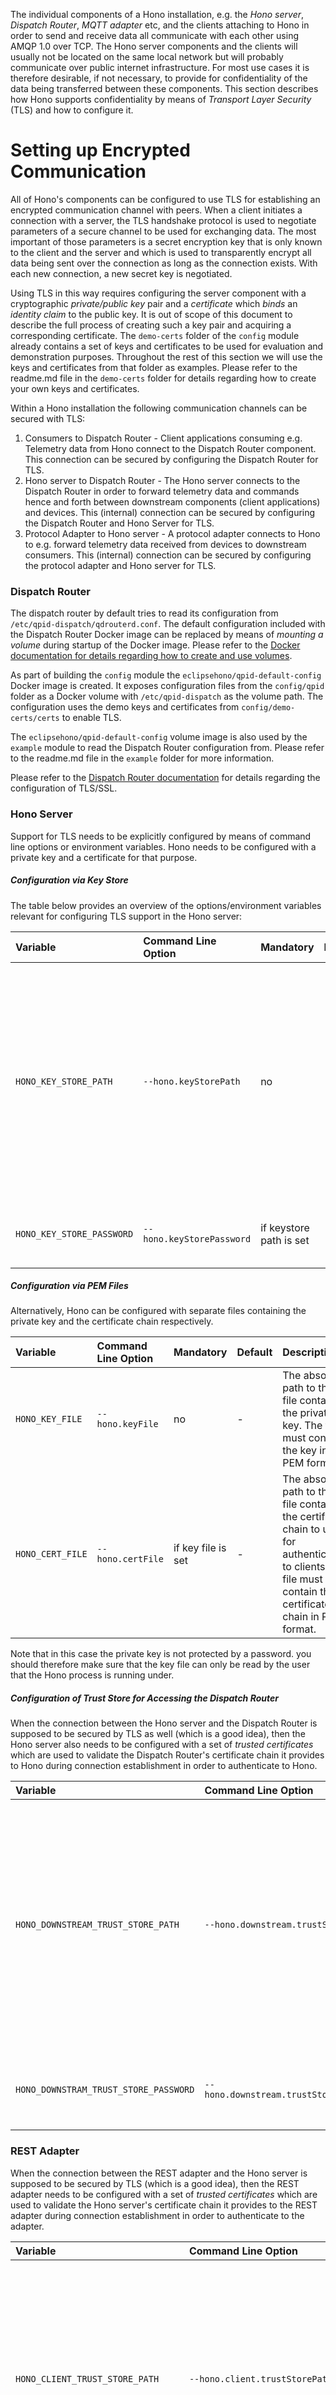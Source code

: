 The individual components of a Hono installation, e.g. the *Hono server*, *Dispatch Router*, *MQTT adapter* etc, and the clients attaching to Hono in order to send and receive data all communicate with each other using AMQP 1.0 over TCP. The Hono server components and the clients will usually not be located on the same local network but will probably communicate over public internet infrastructure. For most use cases it is therefore desirable, if not necessary, to provide for confidentiality of the data being transferred between these components. This section describes how Hono supports confidentiality by means of *Transport Layer Security* (TLS) and how to configure it.

# Setting up Encrypted Communication

All of Hono's components can be configured to use TLS for establishing an encrypted communication channel with peers. When a client initiates a connection with a server, the TLS handshake protocol is used to negotiate parameters of a secure channel to be used for exchanging data. The most important of those parameters is a secret encryption key that is only known to the client and the server and which is used to transparently encrypt all data being sent over the connection as long as the connection exists. With each new connection, a new secret key is negotiated.

Using TLS in this way requires configuring the server component with a cryptographic *private/public key* pair and a *certificate* which *binds* an *identity claim* to the public key. It is out of scope of this document to describe the full process of creating such a key pair and acquiring a corresponding certificate. The `demo-certs` folder of the `config` module already contains a set of keys and certificates to be used for evaluation and demonstration purposes. Throughout the rest of this section we will use the keys and certificates from that folder as examples. Please refer to the readme.md file in the `demo-certs` folder for details regarding how to create your own keys and certificates.

Within a Hono installation the following communication channels can be secured with TLS:

1. Consumers to Dispatch Router - Client applications consuming e.g. Telemetry data from Hono connect to the Dispatch Router component. This connection can be secured by configuring the Dispatch Router for TLS.
2. Hono server to Dispatch Router - The Hono server connects to the Dispatch Router in order to forward telemetry data and commands hence and forth between downstream components (client applications) and devices. This (internal) connection can be secured by configuring the Dispatch Router and Hono Server for TLS.
3. Protocol Adapter to Hono server - A protocol adapter connects to Hono to e.g. forward telemetry data received from devices to downstream consumers. This (internal) connection can be secured by configuring the protocol adapter and Hono server for TLS.

### Dispatch Router

The dispatch router by default tries to read its configuration from `/etc/qpid-dispatch/qdrouterd.conf`. The default configuration included with the Dispatch Router Docker image can be replaced by means of *mounting a volume* during startup of the Docker image. Please refer to the [Docker documentation for details regarding how to create and use volumes](https://docs.docker.com/engine/tutorials/dockervolumes/).

As part of building the `config` module the `eclipsehono/qpid-default-config` Docker image is created. It exposes configuration files from the `config/qpid` folder as a Docker volume with `/etc/qpid-dispatch` as the volume path. The configuration uses the demo keys and certificates from `config/demo-certs/certs` to enable TLS.

The `eclipsehono/qpid-default-config` volume image is also used by the `example` module to read the Dispatch Router configuration from. Please refer to the readme.md file in the `example` folder for more information.

Please refer to the [Dispatch Router documentation](https://qpid.apache.org/components/dispatch-router/index.html) for details regarding the configuration of TLS/SSL.

### Hono Server

Support for TLS needs to be explicitly configured by means of command line options or environment variables.
Hono needs to be configured with a private key and a certificate for that purpose.

##### Configuration via Key Store

The table below provides an overview of the options/environment variables relevant for configuring TLS support in the Hono server:

| Variable                 | Command Line Option     | Mandatory | Default | Description |
| :----------------------- | :---------------------- | :-------- | :------ | :---------- |
| `HONO_KEY_STORE_PATH` | `--hono.keyStorePath` | no | - | The absolute path to the Java key store containing the key and certificate chain the Hono server should use for authenticating to clients. The key store format can be either `JKS` or `PKCS12` indicated by a `.jks` or `.p12` file suffix. |
| `HONO_KEY_STORE_PASSWORD` | `--hono.keyStorePassword` | if keystore path is set | - | The password required to read the contents of the key store. |

##### Configuration via PEM Files

Alternatively, Hono can be configured with separate files containing the private key and the certificate chain respectively.

| Variable                 | Command Line Option     | Mandatory | Default | Description |
| :----------------------- | :---------------------- | :-------- | :------ | :---------- |
| `HONO_KEY_FILE`        | `--hono.keyFile`      | no | - | The absolute path to the file containing the private key. The file must contain the key in PEM format. |
| `HONO_CERT_FILE`       | `--hono.certFile`     | if key file is set | - | The absolute path to the file containing the certificate chain to use for authenticating to clients. The file must contain the certificate chain in PEM format. |

Note that in this case the private key is not protected by a password. you should therefore make sure that the key file can only be read by the user that the Hono process is running under.

##### Configuration of Trust Store for Accessing the Dispatch Router

When the connection between the Hono server and the Dispatch Router is supposed to be secured by TLS as well (which is a good idea), then the Hono server also needs to be configured with a set of *trusted certificates* which are used to validate the Dispatch Router's certificate chain it provides to Hono during connection establishment in order to authenticate to Hono.

| Variable                 | Command Line Option     | Mandatory | Default | Description |
| :----------------------- | :---------------------- | :-------- | :------ | :---------- |
| `HONO_DOWNSTREAM_TRUST_STORE_PATH` | `--hono.downstream.trustStorePath` | no | - | The absolute path to the Java key store containing the CA certificates the Hono server uses for authenticating the Dispatch Router. The key store format can be either `JKS` or `PKCS12` indicated by a `.jks` or `.p12` file suffix. |
| `HONO_DOWNSTRAM_TRUST_STORE_PASSWORD` | `--hono.downstream.trustStorePassword` | if trust store path is set | - | The password required to read the contents of the trust store. |

### REST Adapter

When the connection between the REST adapter and the Hono server is supposed to be secured by TLS (which is a good idea), then the REST adapter needs to be configured with a set of *trusted certificates* which are used to validate the Hono server's certificate chain it provides to the REST adapter during connection establishment in order to authenticate to the adapter.

| Variable                 | Command Line Option     | Mandatory | Default | Description |
| :----------------------- | :---------------------- | :-------- | :------ | :---------- |
| `HONO_CLIENT_TRUST_STORE_PATH` | `--hono.client.trustStorePath` | no | - | The absolute path to the Java key store containing the CA certificates the adapter uses for authenticating the Hono server. The key store format can be either `JKS` or `PKCS12` indicated by a `.jks` or `.p12` file suffix. |
| `HONO_CLIENT_TRUST_STORE_PASSWORD` | `--hono.client.trustStorePassword` | if trust store path is set | - | The password required to read the contents of the trust store. |

### MQTT Adapter

When the connection between the MQTT adapter and the Hono server is supposed to be secured by TLS (which is a good idea), then the MQTT adapter needs to be configured with a set of *trusted certificates* which are used to validate the Hono server's certificate chain it provides to the REST adapter during connection establishment in order to authenticate to the adapter.

| Variable                 | Command Line Option     | Mandatory | Default | Description |
| :----------------------- | :---------------------- | :-------- | :------ | :---------- |
| `HONO_CLIENT_TRUST_STORE_PATH` | `--hono.client.trustStorePath` | no | - | The absolute path to the Java key store containing the CA certificates the adapter uses for authenticating the Hono server. The key store format can be either `JKS` or `PKCS12` indicated by a `.jks` or `.p12` file suffix. |
| `HONO_CLIENT_TRUST_STORE_PASSWORD` | `--hono.client.trustStorePassword` | if trust store path is set | - | The password required to read the contents of the trust store. |

### Client Application

When the connection between an application client and Hono (i.e. the Dispatch Router) is supposed to be secured by TLS (which is a good idea), then the client application needs to be configured to trust the CA that signed the Dispatch Router's certificate chain. When the application uses the `org.eclipse.hono.client.HonoClient` class from the `client` module, then this can be done by means of configuring the `org.eclipse.hono.connection.ConnectionFactoryImpl` with a trust store containing the CA's certificate. Please refer to that class' JavaDocs for more information.